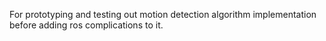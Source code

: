 For prototyping and testing out motion detection
algorithm implementation before adding ros complications to it.
